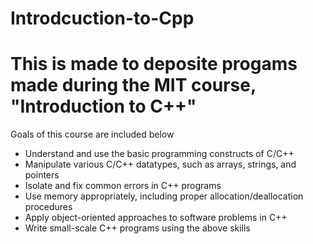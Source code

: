 # Introdcuction-to-Cpp

# This is made to deposite progams made during the MIT course, "Introduction to C++" 


  Goals of this course are included below 

- Understand and use the basic programming constructs of C/C++
- Manipulate various C/C++ datatypes, such as arrays, strings, and pointers
- Isolate and fix common errors in C++ programs
- Use memory appropriately, including proper allocation/deallocation procedures
- Apply object-oriented approaches to software problems in C++
- Write small-scale C++ programs using the above skills

